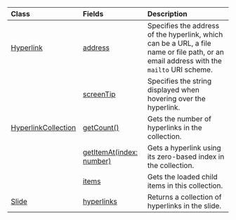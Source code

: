 | Class | Fields | Description |
|:---|:---|:---|
|[Hyperlink](/javascript/api/powerpoint/powerpoint.hyperlink)|[address](/javascript/api/powerpoint/powerpoint.hyperlink#powerpoint-powerpoint-hyperlink-address-member)|Specifies the address of the hyperlink, which can be a URL, a file name or file path, or an email address with the `mailto` URI scheme.|
||[screenTip](/javascript/api/powerpoint/powerpoint.hyperlink#powerpoint-powerpoint-hyperlink-screentip-member)|Specifies the string displayed when hovering over the hyperlink.|
|[HyperlinkCollection](/javascript/api/powerpoint/powerpoint.hyperlinkcollection)|[getCount()](/javascript/api/powerpoint/powerpoint.hyperlinkcollection#powerpoint-powerpoint-hyperlinkcollection-getcount-member(1))|Gets the number of hyperlinks in the collection.|
||[getItemAt(index: number)](/javascript/api/powerpoint/powerpoint.hyperlinkcollection#powerpoint-powerpoint-hyperlinkcollection-getitemat-member(1))|Gets a hyperlink using its zero-based index in the collection.|
||[items](/javascript/api/powerpoint/powerpoint.hyperlinkcollection#powerpoint-powerpoint-hyperlinkcollection-items-member)|Gets the loaded child items in this collection.|
|[Slide](/javascript/api/powerpoint/powerpoint.slide)|[hyperlinks](/javascript/api/powerpoint/powerpoint.slide#powerpoint-powerpoint-slide-hyperlinks-member)|Returns a collection of hyperlinks in the slide.|
